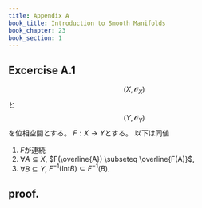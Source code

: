 ```yaml
---
title: Appendix A
book_title: Introduction to Smooth Manifolds
book_chapter: 23
book_section: 1
---
```


## Excercise A.1
$$(X, \mathcal{O}_{X})$$と$$(Y, \mathcal{O}_{Y})$$を位相空間とする。
$F:X \rightarrow Y$とする。
以下は同値

1. $F$が連続
2. $\forall A \subseteq X$, $F(\overline{A}) \subseteq \overline{F(A)}$,
3. $\forall B \subseteq Y$, $F^{-1}(\mathrm{Int}B) \subseteq F^{-1}(B)$.

## proof.



